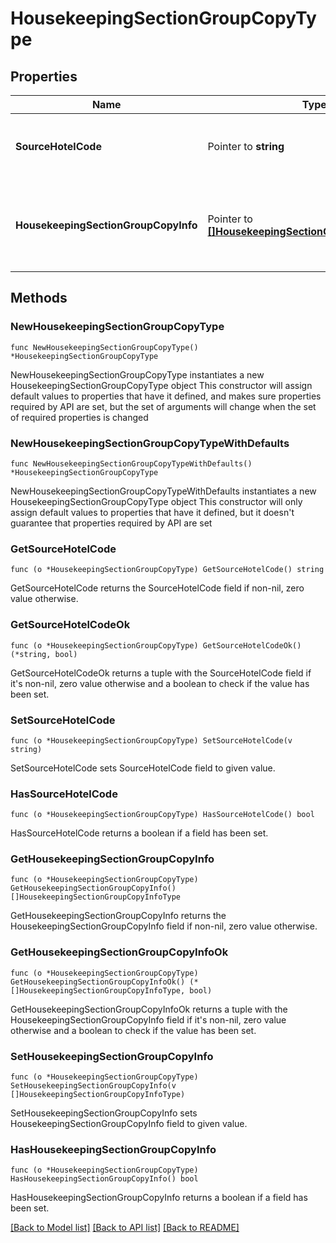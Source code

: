 # HousekeepingSectionGroupCopyType

## Properties

Name | Type | Description | Notes
------------ | ------------- | ------------- | -------------
**SourceHotelCode** | Pointer to **string** | Source property of the Housekeeping section group. | [optional] 
**HousekeepingSectionGroupCopyInfo** | Pointer to [**[]HousekeepingSectionGroupCopyInfoType**](HousekeepingSectionGroupCopyInfoType.md) | List of detailed information of Housekeeping section groups to copy. | [optional] 

## Methods

### NewHousekeepingSectionGroupCopyType

`func NewHousekeepingSectionGroupCopyType() *HousekeepingSectionGroupCopyType`

NewHousekeepingSectionGroupCopyType instantiates a new HousekeepingSectionGroupCopyType object
This constructor will assign default values to properties that have it defined,
and makes sure properties required by API are set, but the set of arguments
will change when the set of required properties is changed

### NewHousekeepingSectionGroupCopyTypeWithDefaults

`func NewHousekeepingSectionGroupCopyTypeWithDefaults() *HousekeepingSectionGroupCopyType`

NewHousekeepingSectionGroupCopyTypeWithDefaults instantiates a new HousekeepingSectionGroupCopyType object
This constructor will only assign default values to properties that have it defined,
but it doesn't guarantee that properties required by API are set

### GetSourceHotelCode

`func (o *HousekeepingSectionGroupCopyType) GetSourceHotelCode() string`

GetSourceHotelCode returns the SourceHotelCode field if non-nil, zero value otherwise.

### GetSourceHotelCodeOk

`func (o *HousekeepingSectionGroupCopyType) GetSourceHotelCodeOk() (*string, bool)`

GetSourceHotelCodeOk returns a tuple with the SourceHotelCode field if it's non-nil, zero value otherwise
and a boolean to check if the value has been set.

### SetSourceHotelCode

`func (o *HousekeepingSectionGroupCopyType) SetSourceHotelCode(v string)`

SetSourceHotelCode sets SourceHotelCode field to given value.

### HasSourceHotelCode

`func (o *HousekeepingSectionGroupCopyType) HasSourceHotelCode() bool`

HasSourceHotelCode returns a boolean if a field has been set.

### GetHousekeepingSectionGroupCopyInfo

`func (o *HousekeepingSectionGroupCopyType) GetHousekeepingSectionGroupCopyInfo() []HousekeepingSectionGroupCopyInfoType`

GetHousekeepingSectionGroupCopyInfo returns the HousekeepingSectionGroupCopyInfo field if non-nil, zero value otherwise.

### GetHousekeepingSectionGroupCopyInfoOk

`func (o *HousekeepingSectionGroupCopyType) GetHousekeepingSectionGroupCopyInfoOk() (*[]HousekeepingSectionGroupCopyInfoType, bool)`

GetHousekeepingSectionGroupCopyInfoOk returns a tuple with the HousekeepingSectionGroupCopyInfo field if it's non-nil, zero value otherwise
and a boolean to check if the value has been set.

### SetHousekeepingSectionGroupCopyInfo

`func (o *HousekeepingSectionGroupCopyType) SetHousekeepingSectionGroupCopyInfo(v []HousekeepingSectionGroupCopyInfoType)`

SetHousekeepingSectionGroupCopyInfo sets HousekeepingSectionGroupCopyInfo field to given value.

### HasHousekeepingSectionGroupCopyInfo

`func (o *HousekeepingSectionGroupCopyType) HasHousekeepingSectionGroupCopyInfo() bool`

HasHousekeepingSectionGroupCopyInfo returns a boolean if a field has been set.


[[Back to Model list]](../README.md#documentation-for-models) [[Back to API list]](../README.md#documentation-for-api-endpoints) [[Back to README]](../README.md)


